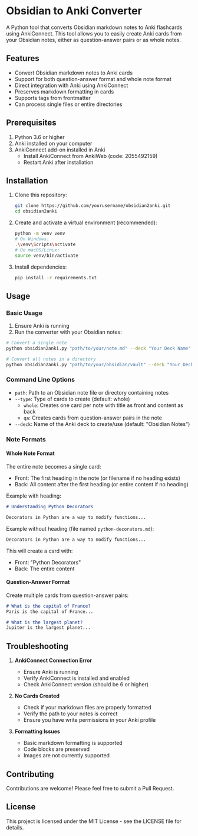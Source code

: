 # Obsidian to Anki Converter

A Python tool that converts Obsidian markdown notes to Anki flashcards using AnkiConnect. This tool allows you to easily create Anki cards from your Obsidian notes, either as question-answer pairs or as whole notes.

## Features

- Convert Obsidian markdown notes to Anki cards
- Support for both question-answer format and whole note format
- Direct integration with Anki using AnkiConnect
- Preserves markdown formatting in cards
- Supports tags from frontmatter
- Can process single files or entire directories

## Prerequisites

1. Python 3.6 or higher
2. Anki installed on your computer
3. AnkiConnect add-on installed in Anki
   - Install AnkiConnect from AnkiWeb (code: 2055492159)
   - Restart Anki after installation

## Installation

1. Clone this repository:
   ```bash
   git clone https://github.com/yourusername/obsidian2anki.git
   cd obsidian2anki
   ```

2. Create and activate a virtual environment (recommended):
   ```bash
   python -m venv venv
   # On Windows:
   .\venv\Scripts\activate
   # On macOS/Linux:
   source venv/bin/activate
   ```

3. Install dependencies:
   ```bash
   pip install -r requirements.txt
   ```

## Usage

### Basic Usage

1. Ensure Anki is running
2. Run the converter with your Obsidian notes:

```bash
# Convert a single note
python obsidian2anki.py "path/to/your/note.md" --deck "Your Deck Name"

# Convert all notes in a directory
python obsidian2anki.py "path/to/your/obsidian/vault" --deck "Your Deck Name"
```

### Command Line Options

- `path`: Path to an Obsidian note file or directory containing notes
- `--type`: Type of cards to create (default: whole)
  - `whole`: Creates one card per note with title as front and content as back
  - `qa`: Creates cards from question-answer pairs in the note
- `--deck`: Name of the Anki deck to create/use (default: "Obsidian Notes")

### Note Formats

#### Whole Note Format
The entire note becomes a single card:
- Front: The first heading in the note (or filename if no heading exists)
- Back: All content after the first heading (or entire content if no heading)

Example with heading:
```markdown
# Understanding Python Decorators

Decorators in Python are a way to modify functions...
```

Example without heading (file named `python-decorators.md`):
```markdown
Decorators in Python are a way to modify functions...
```
This will create a card with:
- Front: "Python Decorators"
- Back: The entire content

#### Question-Answer Format
Create multiple cards from question-answer pairs:
```markdown
# What is the capital of France?
Paris is the capital of France...

# What is the largest planet?
Jupiter is the largest planet...
```

## Troubleshooting

1. **AnkiConnect Connection Error**
   - Ensure Anki is running
   - Verify AnkiConnect is installed and enabled
   - Check AnkiConnect version (should be 6 or higher)

2. **No Cards Created**
   - Check if your markdown files are properly formatted
   - Verify the path to your notes is correct
   - Ensure you have write permissions in your Anki profile

3. **Formatting Issues**
   - Basic markdown formatting is supported
   - Code blocks are preserved
   - Images are not currently supported

## Contributing

Contributions are welcome! Please feel free to submit a Pull Request.

## License

This project is licensed under the MIT License - see the LICENSE file for details. 